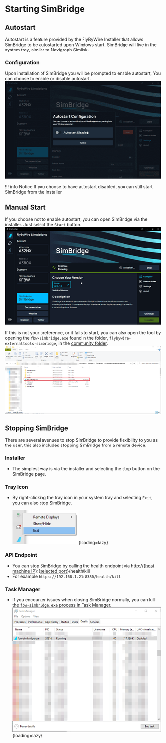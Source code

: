 # Starting SimBridge

## Autostart

Autostart is a feature provided by the FlyByWire Installer that allows SimBridge to be autostarted upon Windows start. SimBridge will live in the system tray, similar to Navigraph Simlink. 

### Configuration

Upon installation of SimBridge you will be prompted to enable autostart, You can choose to enable or disable autostart. 
![autostart promp](../assets/autostart_prompt.png)

!!! info Notice
    If you choose to have autostart disabled, you can still start SimBridge from the installer

## Manual Start

If you choose not to enable autostart, you can open SimBridge via the installer. Just select the `Start` button.
![SimBridge running](../assets/manual_start_running.png)

If this is not your preference, or it fails to start, you can also open the tool by opening the `fbw-simbridge.exe` found in the folder, `flybywire-externaltools-simbridge`, in the [community folder](../../fbw-a32nx/installation.md#Troubleshooting).
![SimBridge executable location](../assets/exec_location.png)

## Stopping SimBridge
There are several avenues to stop SimBridge to provide flexibility to you as the user, this also includes stopping SimBridge from a remote device.

### Installer
- The simplest way is via the installer and selecting the stop button on the SimBridge page.

### Tray Icon
- By right-clicking the tray icon in your system tray and selecting `Exit`, you can also stop SimBridge.

    ![quit SimBridge](../assets/tray_stop.png){loading=lazy}

### API Endpoint
- You can stop SimBridge by calling the health endpoint via http://{[host machine IP](../troubleshooting.md#network-configuration)}:{[selected port](configuration.md#server-settings)}/health/kill
- For example `https://192.168.1.21:8380/health/kill`

### Task Manager
- If you encounter issues when closing SimBridge normally, you can kill the `fbw-simbridge.exe` process in Task Manager.
![task manager stop](../assets/simbridge_stop_tm.png){loading=lazy}